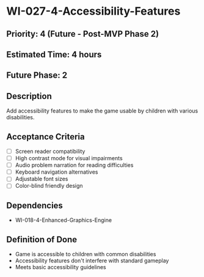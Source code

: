 # WI-027-4-Accessibility-Features

## Priority: 4 (Future - Post-MVP Phase 2)
## Estimated Time: 4 hours
## Future Phase: 2

## Description
Add accessibility features to make the game usable by children with various disabilities.

## Acceptance Criteria
- [ ] Screen reader compatibility
- [ ] High contrast mode for visual impairments
- [ ] Audio problem narration for reading difficulties
- [ ] Keyboard navigation alternatives
- [ ] Adjustable font sizes
- [ ] Color-blind friendly design

## Dependencies
- WI-018-4-Enhanced-Graphics-Engine

## Definition of Done
- Game is accessible to children with common disabilities
- Accessibility features don't interfere with standard gameplay
- Meets basic accessibility guidelines
